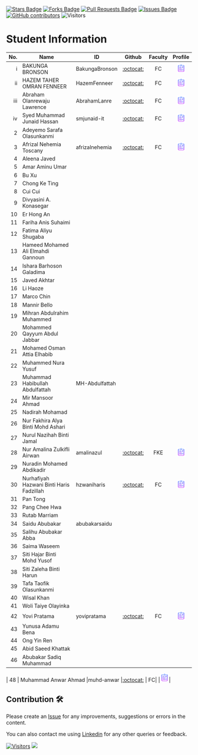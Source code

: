 <a href="https://github.com/drshahizan/learn-github/stargazers"><img src="https://img.shields.io/github/stars/drshahizan/learn-github" alt="Stars Badge"/></a>
<a href="https://github.com/drshahizan/learn-github/network/members"><img src="https://img.shields.io/github/forks/drshahizan/learn-github" alt="Forks Badge"/></a>
<a href="https://github.com/drshahizan/learn-github/pulls"><img src="https://img.shields.io/github/issues-pr/drshahizan/learn-github" alt="Pull Requests Badge"/></a>
<a href="https://github.com/drshahizan/learn-github/issues"><img src="https://img.shields.io/github/issues/drshahizan/learn-github" alt="Issues Badge"/></a>
<a href="https://github.com/drshahizan/learn-github/graphs/contributors"><img alt="GitHub contributors" src="https://img.shields.io/github/contributors/drshahizan/learn-github?color=2b9348"></a>
![Visitors](https://api.visitorbadge.io/api/visitors?path=https%3A%2F%2Fgithub.com%2Fdrshahizan%2Flearn-github&labelColor=%23d9e3f0&countColor=%23697689&style=flat)

# Student Information

| No. | Name | ID | Github | Faculty | Profile |
|-----:|-----------------------------------------|------------|:-----------------:|:-----------------------:| :-----------------------:|
| i   | BAKUNGA BRONSON                         | BakungaBronson    | [:octocat:](https://github.com/BakungaBronson)   | FC |<a href="BakungaBronson"><img src="../images/portfolio.png" width="24px" height="24px"></a>|
| ii   | HAZEM TAHER OMRAN FENNEER               | HazemFenneer   | [:octocat:](https://github.com/HazemFenneer)     | FC |<a href="hazemfenneer"><img src="../images/portfolio.png" width="24px" height="24px"></a>                |
| iii   | Abraham Olanrewaju Lawrence          | AbrahamLanre| [:octocat:](https://github.com/Abrahamlanre) | FC| <a href="Abrahamlanre"><img src="../images/portfolio.png" width="24px" height="24px"></a> |
| iv  | Syed Muhammad Junaid Hassan             | smjunaid-it | [:octocat:](https://github.com/smjunaid-it) | FC | <a href="smjunaid-it"><img src="../images/portfolio.png" width="24px" height="24px"></a> |
| 2   | Adeyemo Sarafa Olasunkanmi           | | | | |
| 3   | Afrizal Nehemia Toscany              | afrizalnehemia | [:octocat:](https://github.com/afrizalnehemia) | FC | <a href="afrizalnehemia"><img src="../images/portfolio.png" width="24px" height="24px"></a> |
| 4   | Aleena Javed                         | | | | |
| 5   | Amar Aminu Umar                      | | | | |
| 6   | Bu Xu                                | | | | |
| 7   | Chong Ke Ting                        | | | | |
| 8   | Cui Cui                              | | | | |
| 9   | Divyasini A. Konasegar               | | | | |
| 10  | Er Hong An                           | | | | |
| 11  | Fariha Anis Suhaimi                  | | | | |
| 12  | Fatima Aliyu Shugaba                 | | | | |
| 13  | Hameed Mohamed Ali Elmahdi Gannoun   | | | | |
| 14  | Ishara Barhoson Galadima             | | | | |
| 15  | Javed Akhtar                         | | | | |
| 16  | Li Haoze                             | | | | |
| 17  | Marco Chin                           | | | | |
| 18  | Mannir Bello                         | | | | |
| 19  | Mihran Abdulrahim Muhammed           | | | | |
| 20  | Mohammed Qayyum Abdul Jabbar         | | | | |
| 21  | Mohamed Osman Attia Elhabib         | | | | |
| 22  | Muhammed Nura Yusuf                  | | | | |
| 23  | Muhammad Habibullah Abdulfattah      |MH-Abdulfattah | | | |
| 24  | Mir Mansoor Ahmad                    | | | | |
| 25  | Nadirah Mohamad                      | | | | |
| 26  | Nur Fakhira Alya Binti Mohd Ashari  | | | | |
| 27  | Nurul Nazihah Binti Jamal           | | | | |
| 28  | Nur Amalina Zulkifli Airwan         | amalinazul | [:octocat:](https://github.com/amalinazul) | FKE | <a href="amalinazul"><img src="../images/portfolio.png" width="24px" height="24px"></a> |
| 29  | Nuradin Mohamed Abdikadir           | | | | |
| 30  | Nurhafiyah Hazwani Binti Haris Fadzillah | hzwaniharis | [:octocat:](https://github.com/hzwaniharis)  | FC | <a href="hzwaniharis"><img src="../images/portfolio.png" width="24px" height="24px"></a> |
| 31  | Pan Tong                             | | | | |
| 32  | Pang Chee Hwa                        | | | | |
| 33  | Rutab Marriam                        | | | | |
| 34  | Saidu Abubakar                       |abubakarsaidu | | | |
| 35  | Salihu Abubakar Abba                 | | | | |
| 36  | Saima Waseem                         | | | | |
| 37  | Siti Hajar Binti Mohd Yusof         | | | | |
| 38  | Siti Zaleha Binti Harun             | | | | |
| 39  | Tafa Taofik Olasunkanmi             | | | | |
| 40  | Wisal Khan                           | | | | |
| 41  | Woli Taiye Olayinka                 | | | | |
| 42  | Yovi Pratama                         | yovipratama    | [:octocat:](https://github.com/yovipratama)   | FC |<a href="https://www.linkedin.com/in/yovipratama" target="_blank"><img src="../images/portfolio.png" width="24px" height="24px"></a>|
| 43  | Yunusa Adamu Bena                    | | | | |
| 44  | Ong Yin Ren                          | | | | |
| 45  | Abid Saeed Khattak                  | | | | |
| 46  | Abubakar Sadiq Muhammad              | | | | |

| 48  | Muhammad Anwar Ahmad              |muhd-anwar |[:octocat:](https://github.com/muhd-anwar) | FC| |<a href="[muhd-anwar](https://github.com/drshahizan/learn-github/blob/main/profile/muhd-anwar)"><img src="../images/portfolio.png" width="24px" height="24px"></a>|

## Contribution 🛠️
Please create an [Issue](https://github.com/drshahizan/learn-github/issues) for any improvements, suggestions or errors in the content.

You can also contact me using [Linkedin](https://www.linkedin.com/in/drshahizan/) for any other queries or feedback.

[![Visitors](https://api.visitorbadge.io/api/visitors?path=https%3A%2F%2Fgithub.com%2Fdrshahizan&labelColor=%23697689&countColor=%23555555&style=plastic)](https://visitorbadge.io/status?path=https%3A%2F%2Fgithub.com%2Fdrshahizan)
![](https://hit.yhype.me/github/profile?user_id=81284918)
